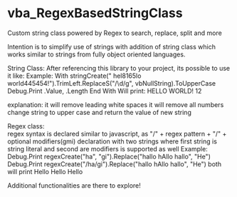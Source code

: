 # vba_RegexBasedStringClass
Custom string class powered by Regex to search, replace, split and more 

Intention is to simplify use of strings with addition of string class which works similar to strings from fully
object oriented languages.

String Class:
After referencing this library to your project, its possible to use it like:
Example:
    With stringCreate("  hel8165lo world445454!").TrimLeft.ReplaceS("/\d/g", vbNullString).ToUpperCase
        Debug.Print .Value, .Length
    End With
Will print: 
    HELLO WORLD!   12

explanation:
    it will remove leading white spaces
    it will remove all numbers
    change string to upper case 
    and return the value of new string

Regex class:  
regex syntax is declared similar to javascript, as "/" + regex pattern + "/" + optional modifiers(gmi)
declaration with two strings where first string is string literal and second are modifiers is supported as well
Example:
    Debug.Print regexCreate("ha", "gi").Replace("hallo hAllo hallo", "He")
    Debug.Print regexCreate("/ha/gi").Replace("hallo hAllo hallo", "He")
both will print
    Hello Hello Hello


Additional functionalities are there to explore!
